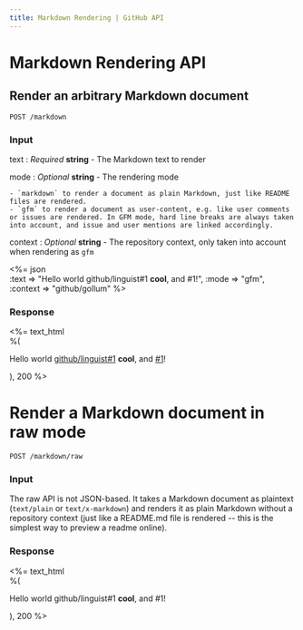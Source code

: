 ```yaml
---
title: Markdown Rendering | GitHub API
---
```


# Markdown Rendering API

## Render an arbitrary Markdown document

	POST /markdown

### Input

text
: _Required_ **string** - The Markdown text to render

mode
: _Optional_ **string** - The rendering mode

	- `markdown` to render a document as plain Markdown, just like README files are rendered.
	- `gfm` to render a document as user-content, e.g. like user comments or issues are rendered. In GFM mode, hard line breaks are always taken into account, and issue and user mentions are linked accordingly.

context
: _Optional_ **string** - The repository context, only taken into account when rendering as `gfm`

<%= json \
  :text => "Hello world github/linguist#1 **cool**, and #1!",
  :mode => "gfm",
  :context => "github/gollum"
%>

### Response

<%= text_html \
	%(<p>Hello world <a href="http://github.com/github/linguist/issues/1" class="issue-link" title="This is a simple issue">github/linguist#1</a> <strong>cool</strong>, and <a href="http://github.com/github/gollum/issues/1" class="issue-link" title="This is another issue">#1</a>!</p>), 200
%>

# Render a Markdown document in raw mode

	POST /markdown/raw

### Input

The raw API is not JSON-based. It takes a Markdown document as plaintext (`text/plain` or `text/x-markdown`) and renders it as plain Markdown without a repository context (just like a README.md file is rendered -- this is the simplest way to preview a readme online).

### Response

<%= text_html \
	%(<p>Hello world github/linguist#1 <strong>cool</strong>, and #1!</p>), 200
%>
